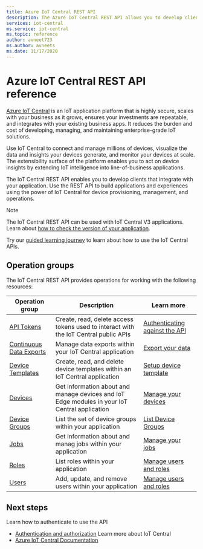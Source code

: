 ```yaml
---
title: Azure IoT Central REST API 
description: The Azure IoT Central REST API allows you to develop client and web applications that use REST calls to work with IoT Central. The API surface lets you manage IoT Central applications programmatically. 
services: iot-central
ms.service: iot-central
ms.topic: reference
author: avneet723
ms.author: avneets
ms.date: 11/17/2020
---
```


# Azure IoT Central REST API reference

[Azure IoT Central](https://docs.microsoft.com/azure/iot-central/) is an IoT application platform that is highly secure, scales with your business as it grows, ensures your investments are repeatable, and integrates with your existing business apps. It reduces the burden and cost of developing, managing, and maintaining enterprise-grade IoT solutions. 

Use IoT Central to connect and manage millions of devices, visualize the data and insights your devices generate, and monitor your devices at scale. The extensibility surface of the platform enables you to act on device insights by extending IoT intelligence into line-of-business applications.

The IoT Central REST API enables you to develop clients that integrate with your application. Use the REST API to build applications and experiences using the power of IoT Central for device provisioning, management, and operations.

> [!Note]
> The IoT Central REST API can be used with IoT Central V3 applications. Learn about [how to check the version of your application](https://docs.microsoft.com/azure/iot-central/core/howto-get-app-info).

Try our [guided learning journey](https://aka.ms/iotcentralapimslearnjourney) to learn about how to use the IoT Central APIs.

## Operation groups

The IoT Central REST API provides operations for working with the following resources:

| Operation group | Description                                                        | Learn more |
|-----------------|--------------------------------------------------------------------|------------| 
| [API Tokens](https://docs.microsoft.com/rest/api/iotcentral/1.0/apitokens)  | Create, read, delete access tokens used to interact with the IoT Central public APIs| [Authenticating against the API](https://aka.ms/iotcentralapidocsauth)
| [Continuous Data Exports](https://docs.microsoft.com/rest/api/iotcentral/2021-04-30preview/continuousdataexports) | Manage data exports within your IoT Central application | [Export your data](/azure/iot-central/preview/howto-export-data)|
| [Device Templates](https://docs.microsoft.com/rest/api/iotcentral/1.0/devicetemplates) | Create, read, and delete device templates within an IoT Central application| [Setup device template](https://docs.microsoft.com/azure/iot-central/core/howto-set-up-template)|
| [Devices](https://docs.microsoft.com/rest/api/iotcentral/1.0/devices) | Get information about and manage devices and IoT Edge modules in your IoT Central application| [Manage your devices](/azure/iot-central/preview/howto-manage-devices)|
| [Device Groups](https://docs.microsoft.com/rest/api/iotcentral/2021-04-30preview/devicegroups)| List the set of device groups within your application | [List Device Groups](https://docs.microsoft.com/azure/iot-central/core/tutorial-use-device-groups) |
| [Jobs](https://docs.microsoft.com/rest/api/iotcentral/2021-04-30preview/jobs)|Get information about and manag jobs within your application | [Manage your jobs](/azure/iot-central/core/howto-run-a-job) |
| [Roles](https://docs.microsoft.com/rest/api/iotcentral/1.0/roles)| List roles within your application | [Manage users and roles](/azure/iot-central/core/howto-manage-users-roles)|
| [Users](https://docs.microsoft.com/rest/api/iotcentral/1.0/users)| Add, update, and remove users within your application | [Manage users and roles](/azure/iot-central/core/howto-manage-users-roles) |

## Next steps

Learn how to authenticate to use the API
* [Authentication and authorization](authentication.md)
Learn more about IoT Central
* [Azure IoT Central Documentation](https://docs.microsoft.com/azure/iot-central)
